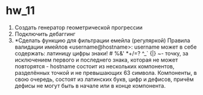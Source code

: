 # hw_11
1. Создать генератор геометрической прогрессии
2. Подключить дебаггинг
3. *Сделать функцию для фильтрации емейла (регуляркой)
Правила валидации имейлов «username@hostname>:
username может в себе содержать:
латиницу
цифры
знаки! # %&' *+/=? ^_` {|} ~-
точку, за исключением первого и последнего знака, которая не может повторятся - hostname состоит из нескольких компонентов, разделённых точкой и не превышающих 63 символа. Компоненты, в свою очередь, состоят из латинских букв, цифр и дефисов, причём дефисы не могут быть в начале или в конце компонента.
